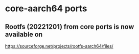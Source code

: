 # core-aarch64 ports

## Rootfs (20221201) from core ports is now available on

https://sourceforge.net/projects/rootfs-aarch64/files/
